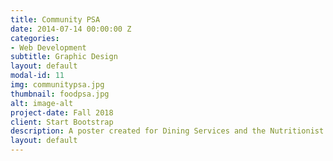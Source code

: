 ```yaml
---
title: Community PSA
date: 2014-07-14 00:00:00 Z
categories:
- Web Development
subtitle: Graphic Design
layout: default
modal-id: 11
img: communitypsa.jpg
thumbnail: foodpsa.jpg
alt: image-alt
project-date: Fall 2018
client: Start Bootstrap
description: A poster created for Dining Services and the Nutritionist on the Eastern Washington University campus, the goal of the poster was to educate students about farmers in their area with fresh produce and highlight the importance of buying local. 
layout: default
---
```

